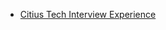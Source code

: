  - [Citius Tech Interview Experience](https://www.geeksforgeeks.org/citius-tech-interview-experience/)
